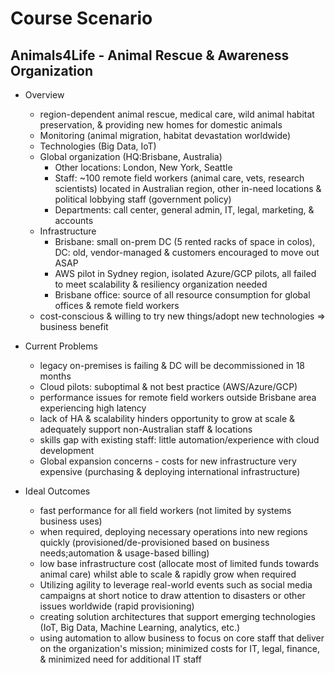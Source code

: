 # Course Scenario #
## Animals4Life - Animal Rescue & Awareness Organization ##
* Overview
  * region-dependent animal rescue, medical care, wild animal habitat preservation, & providing new homes for domestic animals
  * Monitoring (animal migration, habitat devastation worldwide)
  * Technologies (Big Data, IoT)
  * Global organization (HQ:Brisbane, Australia)
    * Other locations: London, New York, Seattle
    * Staff: ~100 remote field workers (animal care, vets, research scientists) located in Australian region, other in-need locations & political lobbying staff (government policy)
    * Departments: call center, general admin, IT, legal, marketing, & accounts
  * Infrastructure
    * Brisbane: small on-prem DC (5 rented racks of space in colos), DC: old, vendor-managed & customers encouraged to move out ASAP
    * AWS pilot in Sydney region, isolated Azure/GCP pilots, all failed to meet scalability & resiliency organization needed
    * Brisbane office: source of all resource consumption for global offices & remote field workers
  * cost-conscious & willing to try new things/adopt new technologies => business benefit

 * Current Problems
   * legacy on-premises is failing & DC will be decommissioned in 18 months 
   * Cloud pilots: suboptimal & not best practice (AWS/Azure/GCP)
   * performance issues for remote field workers outside Brisbane area experiencing high latency
   * lack of HA & scalability hinders opportunity to grow at scale & adequately support non-Australian staff & locations
   * skills gap with existing staff: little automation/experience with cloud development
   * Global expansion concerns - costs for new infrastructure very expensive (purchasing & deploying international infrastructure)
 
 * Ideal Outcomes
   * fast performance for all field workers (not limited by systems business uses)
   * when required, deploying necessary operations into new regions quickly (provisioned/de-provisioned based on business needs;automation & usage-based billing)
   * low base infrastructure cost (allocate most of limited funds towards animal care) whilst able to scale & rapidly grow when required
   * Utilizing agility to leverage real-world events such as social media campaigns at short notice to draw attention to disasters or other issues worldwide (rapid provisioning)
   * creating solution architectures that support emerging technologies (IoT, Big Data, Machine Learning, analytics, etc.)
   * using automation to allow business to focus on core staff that deliver on the organization's mission; minimized costs for IT, legal, finance, & minimized need for additional IT staff 
  
